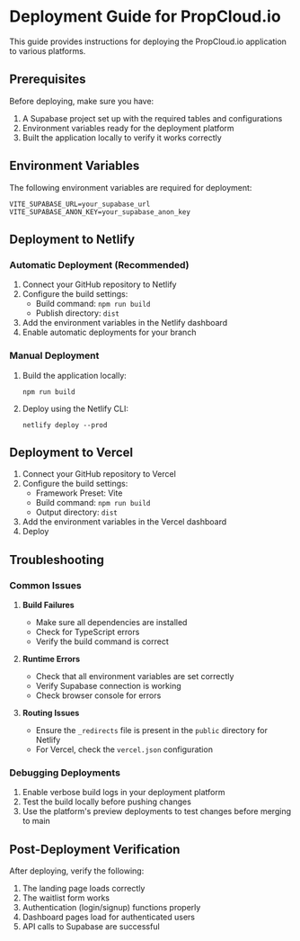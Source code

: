 # Deployment Guide for PropCloud.io

This guide provides instructions for deploying the PropCloud.io application to various platforms.

## Prerequisites

Before deploying, make sure you have:

1. A Supabase project set up with the required tables and configurations
2. Environment variables ready for the deployment platform
3. Built the application locally to verify it works correctly

## Environment Variables

The following environment variables are required for deployment:

```
VITE_SUPABASE_URL=your_supabase_url
VITE_SUPABASE_ANON_KEY=your_supabase_anon_key
```

## Deployment to Netlify

### Automatic Deployment (Recommended)

1. Connect your GitHub repository to Netlify
2. Configure the build settings:
   - Build command: `npm run build`
   - Publish directory: `dist`
3. Add the environment variables in the Netlify dashboard
4. Enable automatic deployments for your branch

### Manual Deployment

1. Build the application locally:
   ```
   npm run build
   ```

2. Deploy using the Netlify CLI:
   ```
   netlify deploy --prod
   ```

## Deployment to Vercel

1. Connect your GitHub repository to Vercel
2. Configure the build settings:
   - Framework Preset: Vite
   - Build command: `npm run build`
   - Output directory: `dist`
3. Add the environment variables in the Vercel dashboard
4. Deploy

## Troubleshooting

### Common Issues

1. **Build Failures**
   - Make sure all dependencies are installed
   - Check for TypeScript errors
   - Verify the build command is correct

2. **Runtime Errors**
   - Check that all environment variables are set correctly
   - Verify Supabase connection is working
   - Check browser console for errors

3. **Routing Issues**
   - Ensure the `_redirects` file is present in the `public` directory for Netlify
   - For Vercel, check the `vercel.json` configuration

### Debugging Deployments

1. Enable verbose build logs in your deployment platform
2. Test the build locally before pushing changes
3. Use the platform's preview deployments to test changes before merging to main

## Post-Deployment Verification

After deploying, verify the following:

1. The landing page loads correctly
2. The waitlist form works
3. Authentication (login/signup) functions properly
4. Dashboard pages load for authenticated users
5. API calls to Supabase are successful
